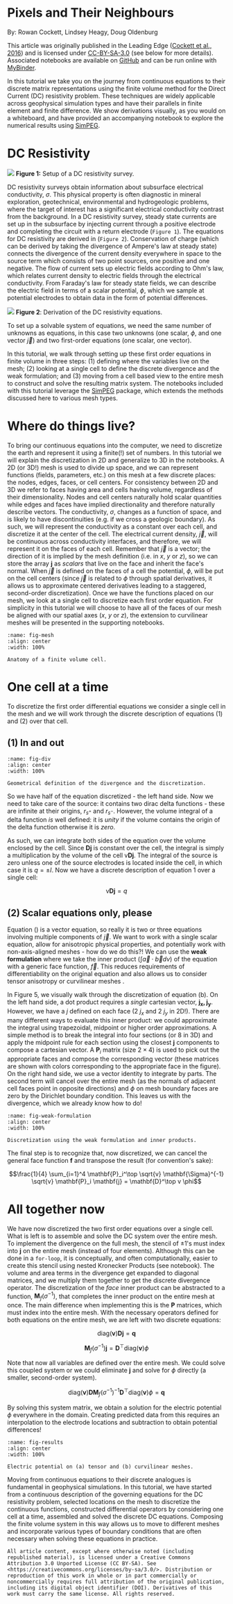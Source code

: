 # Pixels and Their Neighbours

By: Rowan Cockett, Lindsey Heagy, Doug Oldenburg

This article was originally published in the Leading Edge ([Cockett et al., 2016](http://library.seg.org/doi/10.1190/tle35080703.1)) and is licensed under [CC-BY-SA-3.0](https://creativecommons.org/licenses/by-sa/3.0/) (see below for more details). Associated notebooks are available on [GitHub](https://github.com/seg/tutorials-2016/tree/master/1608_Finite_volume) and can be run online with [MyBinder](http://mybinder.org/repo/simpeg/tle-finitevolume).

In this tutorial we take you on the journey from continuous equations to their discrete matrix representations using the finite volume method for the Direct Current (DC) resistivity problem. These techniques are widely applicable across geophysical simulation types and have their parallels in finite element and finite difference. We show derivations visually, as you would on a whiteboard, and have provided an accompanying notebook to explore the numerical results using [SimPEG](http://simpeg.xyz/).

# DC Resistivity

![](images/dc-setup.png)
**Figure 1:** Setup of a DC resistivity survey.

DC resistivity surveys obtain information about subsurface electrical conductivity, $\sigma$. This physical property is often diagnostic in mineral exploration, geotechnical, environmental and hydrogeologic problems, where the target of interest has a significant electrical conductivity contrast from the background. In a DC resistivity survey, steady state currents are set up in the subsurface by injecting current through a positive electrode and completing the circuit with a return electrode (`Figure 1`). The equations for DC resistivity are derived in (`Figure 2`). Conservation of charge (which can be derived by taking the divergence of Ampere's law at steady state) connects the divergence of the current density everywhere in space to the source term which consists of two point sources, one positive and one negative. The flow of current sets up electric fields according to Ohm's law, which relates current density to electric fields through the electrical conductivity. From Faraday's law for steady state fields, we can describe the electric field in terms of a scalar potential, $\phi$, which we sample at potential electrodes to obtain data in the form of potential differences.

![](images/dc-eqns.png)
**Figure 2**: Derivation of the DC resistivity equations.

To set up a solvable system of equations, we need the same number of unknowns as equations, in this case two unknowns (one scalar, $\phi$, and one vector $\vec{j}$) and two first-order equations (one scalar, one vector).

In this tutorial, we walk through setting up these first order equations in finite volume in three steps: (1) defining where the variables live on the mesh; (2) looking at a single cell to define the discrete divergence and the weak formulation; and (3) moving from a cell based view to the entire mesh to construct and solve the resulting matrix system. The notebooks included with this tutorial leverage the [SimPEG](http://simpeg.xyz/) package, which extends the methods discussed here to various mesh types.

# Where do things live?

To bring our continuous equations into the computer, we need to discretize the earth and represent it using a finite(!) set of numbers. In this tutorial we will explain the discretization in 2D and generalize to 3D in the notebooks. A 2D (or 3D!) mesh is used to divide up space, and we can represent functions (fields, parameters, etc.) on this mesh at a few discrete places: the nodes, edges, faces, or cell centers. For consistency between 2D and 3D we refer to faces having area and cells having volume, regardless of their dimensionality. Nodes and cell centers naturally hold scalar quantities while edges and faces have implied directionality and therefore naturally describe vectors. The conductivity, $\sigma$, changes as a function of space, and is likely to have discontinuities (e.g. if we cross a geologic boundary). As such, we will represent the conductivity as a constant over each cell, and discretize it at the center of the cell. The electrical current density, $\vec{j}$, will be continuous across conductivity interfaces, and therefore, we will represent it on the faces of each cell. Remember that $\vec{j}$ is a vector; the direction of it is implied by the mesh definition (i.e. in $x$, $y$ or $z$), so we can store the array $\mathbf{j}$ as _scalars_ that live on the face and inherit the face's normal. When $\vec{j}$ is defined on the faces of a cell the potential, $\phi$, will be put on the cell centers (since $\vec{j}$ is related to $\phi$ through spatial derivatives, it allows us to approximate centered derivatives leading to a staggered, second-order discretization). Once we have the functions placed on our mesh, we look at a single cell to discretize each first order equation. For simplicity in this tutorial we will choose to have all of the faces of our mesh be aligned with our spatial axes ($x$, $y$ or $z$), the extension to curvilinear meshes will be presented in the supporting notebooks.

```{figure} images/mesh.png
:name: fig-mesh
:align: center
:width: 100%

Anatomy of a finite volume cell.
```

# One cell at a time

To discretize the first order differential equations we consider a single cell in the mesh and we will work through the discrete description of equations (1) and (2) over that cell.

## (1) In and out

```{figure} images/divergence.png
:name: fig-div
:align: center
:width: 100%

Geometrical definition of the divergence and the discretization.
```

So we have half of the equation discretized - the left hand side. Now we need to take care of the source: it contains two dirac delta functions - these are infinite at their origins, $r_{s^+}$ and $r_{s^-}$. However, the volume integral of a delta function _is_ well defined: it is _unity_ if the volume contains the origin of the delta function otherwise it is _zero_.

As such, we can integrate both sides of the equation over the volume enclosed by the cell. Since $\mathbf{D}\mathbf{j}$ is constant over the cell, the integral is simply a multiplication by the volume of the cell $\text{v} \mathbf{D} \mathbf{j}$. The integral of the source is zero unless one of the source electrodes is located inside the cell, in which case it is $q = \pm I$. Now we have a discrete description of equation 1 over a single cell:

$$\text{v} \mathbf{D}\mathbf{j} = q$$

## (2) Scalar equations only, please

Equation () is a vector equation, so really it is two or three equations involving multiple components of $\vec{j}$. We want to work with a single scalar equation, allow for anisotropic physical properties, and potentially work with non-axis-aligned meshes - how do we do this?! We can use the **weak formulation** where we take the inner product ($\int \vec{a} \cdot \vec{b} dv$) of the equation with a generic face function, $\vec{f}$. This reduces requirements of differentiability on the original equation and also allows us to consider tensor anisotropy or curvilinear meshes .

In Figure 5, we visually walk through the discretization of equation (b). On the left hand side, a dot product requires a _single_ cartesian vector, $\mathbf{j_x, j_y}$. However, we have a $j$ defined on each face (2 $j_x$ and 2 $j_y$ in 2D!). There are many different ways to evaluate this inner product: we could approximate the integral using trapezoidal, midpoint or higher order approximations. A simple method is to break the integral into four sections (or 8 in 3D) and apply the midpoint rule for each section using the closest $\mathbf{j}$ components to compose a cartesian vector. A $\mathbf{P}_i$ matrix (size $2 \times 4$) is used to pick out the appropriate faces and compose the corresponding vector (these matrices are shown with colors corresponding to the appropriate face in the figure). On the right hand side, we use a vector identity to integrate by parts. The second term will cancel over the entire mesh (as the normals of adjacent cell faces point in opposite directions) and $\phi$ on mesh boundary faces are zero by the Dirichlet boundary condition. This leaves us with the divergence, which we already know how to do!

```{figure} images/weak-formulation.png
:name: fig-weak-formulation
:align: center
:width: 100%

Discretization using the weak formulation and inner products.
```

The final step is to recognize that, now discretized, we can cancel the general face function $\mathbf{f}$ and transpose the result (for convention's sake):

$$\frac{1}{4} \sum_{i=1}^4 \mathbf{P}_i^\top \sqrt{v} \mathbf{\Sigma}^{-1} \sqrt{v} \mathbf{P}_i \mathbf{j} = \mathbf{D}^\top v \phi$$

# All together now

We have now discretized the two first order equations over a single cell. What is left is to assemble and solve the DC system over the entire mesh. To implement the divergence on the full mesh, the stencil of $\pm$1's must index into $\mathbf{j}$ on the entire mesh (instead of four elements). Although this can be done in a `for-loop`, it is conceptually, and often computationally, easier to create this stencil using nested Kronecker Products (see notebook). The volume and area terms in the divergence get expanded to diagonal matrices, and we multiply them together to get the discrete divergence operator. The discretization of the _face_ inner product can be abstracted to a function, $\mathbf{M}_f(\sigma^{-1})$, that completes the inner product on the entire mesh at once. The main difference when implementing this is the $\mathbf{P}$ matrices, which must index into the entire mesh. With the necessary operators defined for both equations on the entire mesh, we are left with two discrete equations:

$$\text{diag}(\mathbf{v}) \mathbf{D}\mathbf{j} = \mathbf{q}$$

$$\mathbf{M}_f(\sigma^{-1}) \mathbf{j} = \mathbf{D}^\top \text{diag}(\mathbf{v})\phi$$

Note that now all variables are defined over the entire mesh. We could solve this coupled system or we could eliminate $\mathbf{j}$ and solve for $\phi$ directly (a smaller, second-order system).

$$\text{diag}({\mathbf{v}}) \mathbf{D}\mathbf{M}_f(\sigma^{-1})^{-1}\mathbf{D}^\top\text{diag}({\mathbf{v}})\phi = \mathbf{q}$$

By solving this system matrix, we obtain a solution for the electric potential $\phi$ everywhere in the domain. Creating predicted data from this requires an interpolation to the electrode locations and subtraction to obtain potential differences!

```{figure} images/dc-results.png
:name: fig-results
:align: center
:width: 100%

Electric potential on (a) tensor and (b) curvilinear meshes.
```

Moving from continuous equations to their discrete analogues is fundamental in geophysical simulations. In this tutorial, we have started from a continuous description of the governing equations for the DC resistivity problem, selected locations on the mesh to discretize the continuous functions, constructed differential operators by considering one cell at a time, assembled and solved the discrete DC equations. Composing the finite volume system in this way allows us to move to different meshes and incorporate various types of boundary conditions that are often necessary when solving these equations in practice.

```{important}
All article content, except where otherwise noted (including republished material), is licensed under a Creative Commons Attribution 3.0 Unported License (CC BY-SA). See <https://creativecommons.org/licenses/by-sa/3.0/>. Distribution or reproduction of this work in whole or in part commercially or noncommercially requires full attribution of the original publication, including its digital object identifier (DOI). Derivatives of this work must carry the same license. All rights reserved.
```
